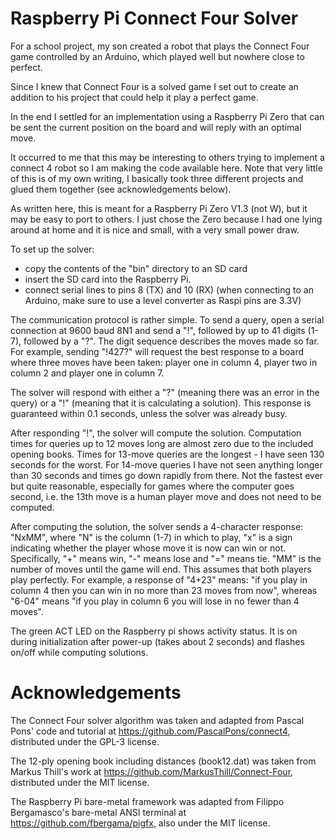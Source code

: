 # Raspberry Pi Connect Four Solver

For a school project, my son created a robot that plays the Connect Four
game controlled by an Arduino, which played well but nowhere close to perfect.

Since I knew that Connect Four is a solved game I set out to create an
addition to his project that could help it play a perfect game.

In the end I settled for an implementation using a Raspberry Pi Zero that
can be sent the current position on the board and will reply with an optimal
move.

It occurred to me that this may be interesting to others trying to implement
a connect 4 robot so I am making the code available here. Note that very little
of this is of my own writing, I basically took three different projects and
glued them together (see acknowledgements below). 

As written here, this is meant for a Raspberry Pi Zero V1.3 (not W), but it
may be easy to port to others. I just chose the Zero because I had one lying 
around at home and it is nice and small, with a very small power draw.

To set up the solver:
- copy the contents of the "bin" directory to an SD card
- insert the SD card into the Raspberry Pi.
- connect serial lines to pins 8 (TX) and 10 (RX)
  (when connecting to an Arduino, make sure to use a level converter as Raspi pins are 3.3V)

The communication protocol is rather simple. To send a query, open a 
serial connection at 9600 baud 8N1 and send a "!", followed by up to 41 
digits (1-7), followed by a "?".  The digit sequence describes the moves
made so far. For example, sending "!427?" will request the best response
to a board where three moves have been taken: player one in column 4, player
two in column 2 and player one in column 7.

The solver will respond with either a "?" (meaning there was an error in the
query) or a "!" (meaning that it is calculating a solution). This response
is guaranteed within 0.1 seconds, unless the solver was already busy.

After responding "!", the solver will compute the solution. Computation
times for queries up to 12 moves long are almost zero due to the included 
opening books. Times for 13-move queries are the longest - I have seen
130 seconds for the worst. For 14-move queries I have not seen anything
longer than 30 seconds and times go down rapidly from there. Not the fastest
ever but quite reasonable, especially for games where the computer goes
second, i.e. the 13th move is a human player move and does not need to
be computed.

After computing the solution, the solver sends a 4-character response:
"NxMM", where "N" is the column (1-7) in which to play, "x" is a sign
indicating whether the player whose move it is now can win or not.
Specifically, "+" means win, "-" means lose and "=" means tie. "MM"
is the number of moves until the game will end. This assumes that both
players play perfectly. For example, a response of "4+23" means: "if
you play in column 4 then you can win in no more than 23 moves from now",
whereas "6-04" means "if you play in column 6 you will lose in no fewer
than 4 moves".

The green ACT LED on the Raspberry pi shows activity status. It is on 
during initialization after power-up (takes about 2 seconds) and 
flashes on/off while computing solutions.

# Acknowledgements

The Connect Four solver algorithm was taken and adapted from Pascal Pons'
code and tutorial at https://github.com/PascalPons/connect4, distributed
under the GPL-3 license.

The 12-ply opening book including distances (book12.dat) was taken from 
Markus Thill's work at https://github.com/MarkusThill/Connect-Four, 
distributed under the MIT license.

The Raspberry Pi bare-metal framework was adapted from Filippo Bergamasco's
bare-metal ANSI terminal at https://github.com/fbergama/pigfx, also under
the MIT license.

